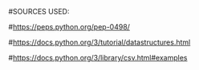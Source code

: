 #SOURCES USED:

#https://peps.python.org/pep-0498/

#https://docs.python.org/3/tutorial/datastructures.html

#https://docs.python.org/3/library/csv.html#examples
